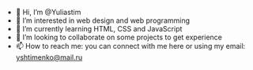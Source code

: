 - 👋 Hi, I’m @Yuliastim
- 👀 I’m interested in web design and web programming
- 🌱 I’m currently learning HTML, CSS and JavaScript
- 💞️ I’m looking to collaborate on some projects to get experience
- 📫 How to reach me: you can connect with me here or using my email: yshtimenko@mail.ru

<!---
Yuliastim/Yuliastim is a ✨ special ✨ repository because its `README.md` (this file) appears on your GitHub profile.
You can click the Preview link to take a look at your changes.
--->
